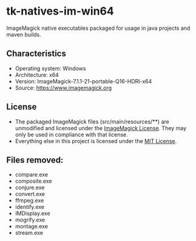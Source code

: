 # tk-natives-im-win64
ImageMagick native executables packaged for usage in java projects and maven builds.

## Characteristics ##
* Operating system: Windows
* Architecture: x64
* Version: ImageMagick-7.1.1-21-portable-Q16-HDRI-x64
* Source: https://www.imagemagick.org

## License
* The packaged ImageMagick files (src/main/resources/**) are unmodified and licensed under the [ImageMagick License](https://imagemagick.org/script/license.php). They may only be used in compliance with that license.
* Everything else in this project is licensed under the [MIT License](LICENSE).

## Files removed: ##
* compare.exe
* composite.exe
* conjure.exe
* convert.exe
* ffmpeg.exe
* identify.exe
* IMDisplay.exe
* mogrify.exe
* montage.exe
* stream.exe
